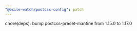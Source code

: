 ```yaml
---
"@exile-watch/postcss-config": patch
---
```


chore(deps): bump postcss-preset-mantine from 1.15.0 to 1.17.0
